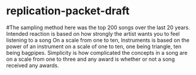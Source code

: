 # replication-packet-draft
#The sampling method here was the top 200 songs over the last 20 years. Intended reaction is based on how strongly the artist wants you to feel listening to a song On a scale from one to ten, Instruments is based on the power of an instrument on a scale of one to ten, one being triangle, ten being bagpipes. Simplicity is how complicated the concepts in a song are on a scale from one to three and any award is whether or not a song received any awards. 
